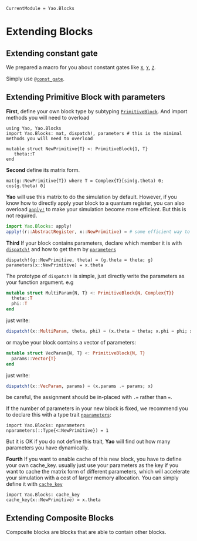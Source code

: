 ```@meta
CurrentModule = Yao.Blocks
```

# Extending Blocks

## Extending constant gate

We prepared a macro for you about constant gates like [`X`](@ref), [`Y`](@ref),
[`Z`](@ref).

Simply use [`@const_gate`](@ref).

## Extending Primitive Block with parameters

**First**, define your own block type by subtyping [`PrimitiveBlock`](@ref). And import methods you will need to overload

```@example extending-new-block
using Yao, Yao.Blocks
import Yao.Blocks: mat, dispatch!, parameters # this is the mimimal methods you will need to overload

mutable struct NewPrimitive{T} <: PrimitiveBlock{1, T}
   theta::T
end
```

**Second** define its matrix form.

```@example extending-new-block
mat(g::NewPrimitive{T}) where T = Complex{T}[sin(g.theta) 0; cos(g.theta) 0]
```

**Yao** will use this matrix to do the simulation by default. However, if you know how to directly apply your
block to a quantum register, you can also overload [`apply!`](@ref) to make your simulation become more efficient.
But this is not required.

```julia
import Yao.Blocks: apply!
apply!(r::AbstractRegister, x::NewPrimitive) = # some efficient way to simulate this block
```

**Third** If your block contains parameters, declare which member it is with [`dispatch!`](@ref)
and how to get them by [`parameters`](@ref)

```@example extending-new-block
dispatch!(g::NewPrimitive, theta) = (g.theta = theta; g)
parameters(x::NewPrimitive) = x.theta
```

The prototype of `dispatch!` is simple, just directly write the parameters as your function argument. e.g

```julia
mutable struct MultiParam{N, T} <: PrimitiveBlock{N, Complex{T}}
  theta::T
  phi::T
end
```

just write:

```julia
dispatch!(x::MultiParam, theta, phi) = (x.theta = theta; x.phi = phi; x)
```

or maybe your block contains a vector of parameters:

```julia
mutable struct VecParam{N, T} <: PrimitiveBlock{N, T}
  params::Vector{T}
end
```

just write:

```julia
dispatch!(x::VecParam, params) = (x.params .= params; x)
```

be careful, the assignment should be in-placed with `.=` rather than `=`.

If the number of parameters in your new block is fixed, we recommend you to declare this with a type
trait [`nparameters`](@ref):

```@example extending-new-block
import Yao.Blocks: nparameters
nparameters(::Type{<:NewPrimitive}) = 1
```

But it is OK if you do not define this trait, **Yao** will find out how many parameters you have dynamically.

**Fourth** If you want to enable cache of this new block, you have to define your own cache_key. usually just use your parameters
as the key if you want to cache the matrix form of different parameters, which will accelerate your simulation with a cost of larger
memory allocation. You can simply define it with [`cache_key`](@ref)

```@example extending-new-block
import Yao.Blocks: cache_key
cache_key(x::NewPrimitive) = x.theta
```

## Extending Composite Blocks

Composite blocks are blocks that are able to contain other blocks.
